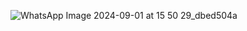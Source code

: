 ![WhatsApp Image 2024-09-01 at 15 50 29_dbed504a](https://github.com/user-attachments/assets/38ce1ec7-e3a9-498e-aaf8-39525f1000bf)
